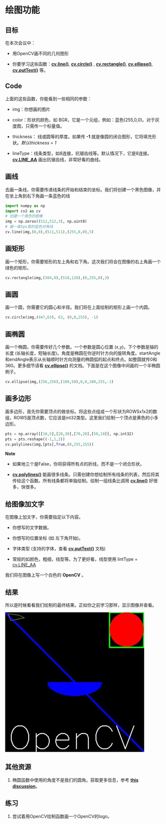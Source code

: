 # 绘图功能

## 目标

在本次会议中：

* 用OpenCV画不同的几何图形

* 你要学习这些函数：**[cv.line()](https://docs.opencv.org/4.0.0/d6/d6e/group__imgproc__draw.html#ga7078a9fae8c7e7d13d24dac2520ae4a2 "Draws a line segment connecting two points. ")**, **[cv.circle()](https://docs.opencv.org/4.0.0/d6/d6e/group__imgproc__draw.html#gaf10604b069374903dbd0f0488cb43670 "Draws a circle. ")** , **[cv.rectangle()](https://docs.opencv.org/4.0.0/d6/d6e/group__imgproc__draw.html#ga07d2f74cadcf8e305e810ce8eed13bc9 "Draws a simple, thick, or filled up-right rectangle. ")**, **[cv.ellipse()](https://docs.opencv.org/4.0.0/d6/d6e/group__imgproc__draw.html#ga28b2267d35786f5f890ca167236cbc69 "Draws a simple or thick elliptic arc or fills an ellipse sector. ")**, **[cv.putText()](https://docs.opencv.org/4.0.0/d6/d6e/group__imgproc__draw.html#ga5126f47f883d730f633d74f07456c576 "Draws a text string. ")** 等。

## Code

上面的这些函数，你能看到一些相同的参数：

* img：你想画的图片

* color：形状的颜色，如 BGR，它是一个元组，例如：蓝色(255,0,0)。对于灰度图，只需传一个标量值。

* thickness： 线或圆等的厚度。如果传 **-1** 就是像圆的闭合图形，它将填充形状。_默认thickness = 1_ 

* lineType：线条类型，如8连接，抗锯齿线等。默认情况下，它是8连接。**[cv.LINE_AA](https://docs.opencv.org/4.0.0/d6/d6e/group__imgproc__draw.html#ggaf076ef45de481ac96e0ab3dc2c29a777a85fdabe5335c9e6656563dfd7c94fb4f "antialiased line ")** 画出抗锯齿线，非常好看的曲线。

## 画线

去画一条线，你需要传递线条的开始和结束的坐标。我们将创建一个黑色图像，并在坐上角到右下角画一条蓝色的线

```python
import numpy as np
import cv2 as cv
# 创建一个黑色的图像
img = np.zeros((512,512,3), np.uint8)
# 画一条5px宽的蓝色对角线
cv.line(img,(0,0),(511,511),(255,0,0),5)
```

## 画矩形

画一个矩形，你需要矩形的左上角和右下角。这次我们将会在图像的右上角画一个绿色的矩形。

```python
cv.rectangle(img,(384,0),(510,128),(0,255,0),3)
```

## 画圆

画一个圆，你需要它的圆心和半径。我们将在上面绘制的矩形上画一个内圆。

```python
cv.circle(img,(447,63), 63, (0,0,255), -1)
```

## 画椭圆

画一个椭圆，你需要传好几个参数。一个参数是圆心位置  (x,y)。下个参数是轴的长度 (长轴长度，短轴长度)。角度是椭圆在你逆时针方向的旋转角度。startAngle和endAngle表示从长轴顺时针方向测量的椭圆弧的起点和终点。如整圆就传0和360。更多细节请看 **[cv.ellipse()](https://docs.opencv.org/4.0.0/d6/d6e/group__imgproc__draw.html#ga28b2267d35786f5f890ca167236cbc69 "Draws a simple or thick elliptic arc or fills an ellipse sector. ")** 的文档。下面是在这个图像中间画的一个半椭圆例子。

```python
cv.ellipse(img,(256,256),(100,50),0,0,180,255,-1)
```

## 画多边形

画多边形，首先你需要顶点的做坐标。将这些点组成一个形状为ROWSx1x2的数组，ROWS是顶点数，它应该是int32类型。这里我们绘制一个顶点是黄色的小多边形。

```python
pts = np.array([[10,5],[20,30],[70,20],[50,10]], np.int32)
pts = pts.reshape((-1,1,2))
cv.polylines(img,[pts],True,(0,255,255))
```

**Note**

* 如果地三个是False，你将获得所有点的折线，而不是一个闭合形状。

* **[cv.polylines()](https://docs.opencv.org/4.0.0/d6/d6e/group__imgproc__draw.html#ga1ea127ffbbb7e0bfc4fd6fd2eb64263c)** 能画很多线条。只需创建你想绘制所有线条的列表，然后将其传给这个函数。所有线条都将单独绘制。绘制一组线条比调用 **[cv.line()](https://docs.opencv.org/4.0.0/d6/d6e/group__imgproc__draw.html#ga7078a9fae8c7e7d13d24dac2520ae4a2 "Draws a line segment connecting two points. ")** 好很多，快很多。

## 给图像加文字

在图像上加文字，你需要指定以下内容。

* 你想写的文字数据。

* 你想写的位置坐标 (如 左下角开始)。

* 字体类型 (支持的字体，查看 **[cv.putText()](https://docs.opencv.org/4.0.0/d6/d6e/group__imgproc__draw.html#ga5126f47f883d730f633d74f07456c576 "Draws a text string. ")** 文档)

* 常规的如颜色，粗细，线型等。为了更好看，线型使用 lintType = [cv.LINE_AA](https://docs.opencv.org/4.0.0/d6/d6e/group__imgproc__draw.html#ggaf076ef45de481ac96e0ab3dc2c29a777a85fdabe5335c9e6656563dfd7c94fb4f "antialiased line ")

我们将在图像上写一个白色的 **OpenCV** 。

## 结果

所以是时候看看我们绘制的最终结果。正如你之前学习那样，显示图像并查看。

![image](./img/drawing_result.jpg)


## 其他资源


1. 椭圆函数中使用的角度不是我们的圆角。获取更多信息，参考 **[this discussion](http://answers.opencv.org/question/14541/angles-in-ellipse-function/)**。


## 练习


1. 尝试着用OpenCV绘制函数画一个OpenCV的logo。

